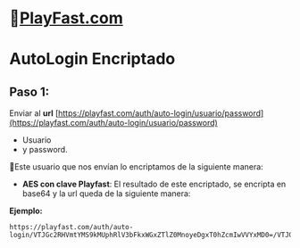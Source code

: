 # 👾[PlayFast.com](https://PlayFast.com) 
# AutoLogin Encriptado


## Paso 1:
Enviar al **url** [https://playfast.com/auth/auto-login/usuario/password](https://playfast.com/auth/auto-login/usuario/password)
- Usuario 
- y password.
 
🔐Este usuario que nos envían lo encriptamos de la siguiente manera:

- **AES con clave Playfast**:
El resultado de este encriptado, se encripta en base64 y la url queda de la siguiente manera:

**Ejemplo:**

```
https://playfast.com/auth/auto-login/VTJGc2RHVmtYMS9kMUphRlV3bFkxWGxZTlZ0MnoyeDgxT0hZcmIwVVYxMD0=/VTJGc2RHVmtYMTg2QjF4Y1lwTzQwdmNKNy94Zk5oNzkxeHFucHN2U3Y1MD0=

```
